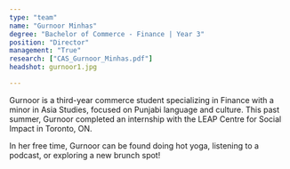 ```yaml
---
type: "team"
name: "Gurnoor Minhas"
degree: "Bachelor of Commerce - Finance | Year 3"
position: "Director"
management: "True"
research: ["CAS_Gurnoor_Minhas.pdf"]
headshot: gurnoor1.jpg

---
```


Gurnoor is a third-year commerce student specializing in Finance with a minor in Asia Studies, focused on Punjabi language and culture. This past summer, Gurnoor completed an internship with the LEAP Centre for Social Impact in Toronto, ON. 
 
In her free time, Gurnoor can be found doing hot yoga, listening to a podcast, or exploring a new brunch spot!

